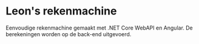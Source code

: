 # Leon's rekenmachine

Eenvoudige rekenmachine gemaakt met .NET Core WebAPI en Angular. De berekeningen worden op de back-end uitgevoerd.
